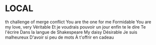 # LOCAL
th challenge of merge conflict
You are the one for me
Formidable
You are my love, very
Véritable
Et je voudrais pouvoir un jour enfin te le dire
Te l'écrire
Dans la langue de Shakespeare
My daisy
Désirable
Je suis malheureux
D'avoir si peu de mots
À t'offrir en cadeau

